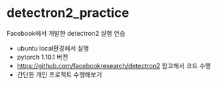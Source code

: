 # detectron2_practice
Facebook에서 개발한 detectron2 실행 연습 

- ubuntu local환경에서 실행
- pytorch 1.10.1 버전
- https://github.com/facebookresearch/detectron2 참고해서 코드 수행
- 간단한 개인 프로젝트 수행해보기
